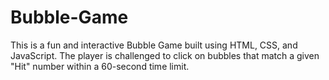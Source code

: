 # Bubble-Game
This is a fun and interactive Bubble Game built using HTML, CSS, and JavaScript. The player is challenged to click on bubbles that match a given "Hit" number within a 60-second time limit.
